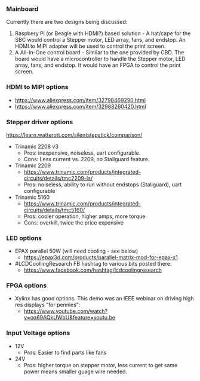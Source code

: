 ### Mainboard
Currently there are two designs being discussed:
1. Raspbery Pi (or Beagle with HDMI?) based solution - A hat/cape for the SBC would control a Stepper motor, LED array, fans, and endstop. 
An HDMI to MIPI adapter will be used to control the print screen.
2. A All-In-One control board - Similar to the one provided by CBD. The board would have a microcontroller to handle the 
Stepper motor, LED array, fans, and endstop. It would have an FPGA to control the print screen.

### HDMI to MIPI options
- https://www.aliexpress.com/item/32798469290.html
- https://www.aliexpress.com/item/32988260420.html

### Stepper driver options
https://learn.watterott.com/silentstepstick/comparison/
- Trinamic 2208 v3
  - Pros: inexpensive, noiseless, uart configurable.
  - Cons: Less current vs. 2209, no Stallguard feature.
- Trinamic 2209
  - https://www.trinamic.com/products/integrated-circuits/details/tmc2209-la/
  - Pros: noiseless, ability to run without endstops (Stallguard), uart configurable
- Trinamic 5160 
  - https://www.trinamic.com/products/integrated-circuits/details/tmc5160/
  - Pros: cooler operation, higher amps, more torque
  - Cons: overkill, twice the price expensive

### LED options
- EPAX parallel 50W (will need cooling - see below)
  - https://epax3d.com/products/parallel-matrix-mod-for-epax-x1
- #LCDCoollingResearch FB hashtag to various bits posted there:
  - https://www.facebook.com/hashtag/lcdcoolingresearch

### FPGA options
- Xylinx has good options.  This demo was an IEEE webinar on driving high res displays "for pennies":
  - https://www.youtube.com/watch?v=oq69AQkUWbU&feature=youtu.be


### Input Voltage options
- 12V
  - Pros: Easier to find parts like fans
- 24V
  - Pros: higher torque on stepper motor, less current to get same power means smaller guage wire needed.
